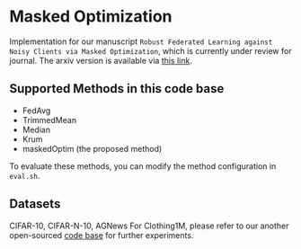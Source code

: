 # Masked Optimization

Implementation for our manuscript `Robust Federated Learning against Noisy Clients via Masked Optimization`, which is currently under review for journal.
The arxiv version is available via [this link](https://arxiv.org/abs/2506.02079).

## Supported Methods in this code base
- FedAvg
- TrimmedMean
- Median
- Krum
- maskedOptim (the proposed method)

To evaluate these methods, you can modify the method configuration in  `eval.sh`.

## Datasets
CIFAR-10, CIFAR-N-10, AGNews
For Clothing1M, please refer to our another open-sourced  [code base](https://github.com/Sprinter1999/Clothing1M_FedAvg) for further experiments.

